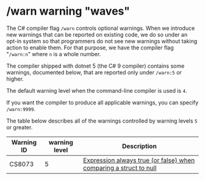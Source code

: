 ﻿# /warn warning "waves"

The C# compiler flag `/warn` controls optional warnings.
When we introduce new warnings that can be reported on existing code,
we do so under an opt-in system so that programmers do not see new warnings
without taking action to enable them.
For that purpose, we have the compiler flag "`/warn:n`"
where `n` is a whole number.

The compiler shipped with dotnet 5 (the C# 9 compiler) contains some warnings, documented below, that
are reported only under `/warn:5` or higher.

The default warning level when the command-line compiler is used is `4`.

If you want the compiler to produce all applicable warnings, you can specify
`/warn:9999`.

The table below describes all of the warnings controlled by warning levels `5` or greater.

| Warning ID | warning level | Description |
|------------|---------|-------------|
| CS8073 | 5 | [Expression always true (or false) when comparing a struct to null](https://github.com/dotnet/roslyn/issues/45744) |
